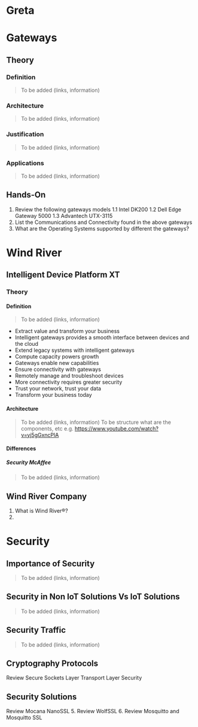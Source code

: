 Greta
==

# Gateways 

## Theory

### Definition

> To be added (links, information)

### Architecture

> To be added (links, information)

### Justification

> To be added (links, information)

### Applications

> To be added (links, information)

## Hands-On

1. Review the following gateways models
   1.1 Intel DK200
   1.2 Dell Edge Gateway 5000
   1.3 Advantech UTX-3115
2. List the Communications and Connectivity found in the above gateways
3. What are the Operating Systems supported by different the gateways?

# Wind River 

## Intelligent Device Platform XT

### Theory

#### Definition

> To be added (links, information)

- Extract value and transform your business
- Intelligent gateways provides a smooth interface between devices and the cloud
- Extend legacy systems with intelligent gateways
- Compute capacity powers growth
- Gateways enable new capabilities
- Ensure connectivity with gateways
- Remotely manage and troubleshoot devices
- More connectivity requires greater security
- Trust your network, trust your data
- Transform your business today

#### Architecture

> To be added (links, information)
> To be structure what are the components, etc e.g. https://www.youtube.com/watch?v=yj5gGxncPlA

#### Differences

##### Security McAffee

> To be added (links, information)

## Wind River Company

1. What is Wind River®?
2. 

# Security 

## Importance of Security

> To be added (links, information)

## Security in Non IoT Solutions Vs IoT Solutions

> To be added (links, information)

## Security Traffic

> To be added (links, information)

## Cryptography Protocols

Review Secure Sockets Layer Transport Layer Security

## Security Solutions

Review Mocana NanoSSL
5.	Review WolfSSL
6.	Review Mosquitto and Mosquitto SSL


